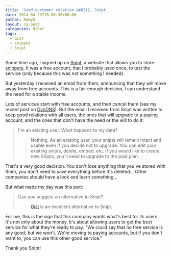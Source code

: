 ```yaml
---
title: 'Good customer relation &#8211; Snipt'
date: 2014-04-23T18:00:38+00:00
author: RemyG
layout: rg-post
categories: Other
tags:
  - Gist
  - snippet
  - Snipt
---
```


Some time ago, I signed up on [Snipt](https://snipt.net/), a website that allows you to store [snippets](https://en.wikipedia.org/wiki/Snippet_(programming)). It was a free account, that I probably used once, to test the service (only because this was not something I needed).

But yesterday I received an email from them, announcing that they will move away from free accounts. This is a fair enough decision, I can understand the need for a stable income.

<!--more-->

Lots of services start with free accounts, and then cancel them (see my recent post on [DynDNS](http://remyg.fr/2014/04/08/dyndns-and-no-ip/)). But the email I received from Snipt was written to keep good relations with all users, the ones that will upgrade to a paying account, and the ones that don't have the need or the will to do it:

> I'm an existing user. What happens to my data?
> > Nothing. As an existing user, your snipts will remain intact and usable even if you decide not to upgrade. You can edit your existing snipts, delete, embed, etc. If you would like to create new Snipts, you'll need to upgrade to the paid plan.

That's a very good decision. You don't lose anything that you've stored with them, you don't need to save everything before it's deleted... Other companies should have a look and learn something...

But what made my day was this part:

> Can you suggest an alternative to Snipt?
> > [Gist](https://gist.github.com) is an excellent alternative to Snipt.

For me, this is the sign that this company wants what's best for its users. It's not only about the money, it's about allowing users to get the best service for what they're ready to pay. "We could say that no free service is any good, but we won't. We're moving to paying accounts, but if you don't want to, you can use this other good service."

Thank you Snipt!
